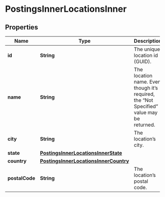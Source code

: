 

# PostingsInnerLocationsInner


## Properties

| Name | Type | Description | Notes |
|------------ | ------------- | ------------- | -------------|
|**id** | **String** | The unique location id (GUID). |  [optional] |
|**name** | **String** | The location name. Even though it’s required, the “Not Specified” value may be returned. |  [optional] |
|**city** | **String** | The location’s city. |  [optional] |
|**state** | [**PostingsInnerLocationsInnerState**](PostingsInnerLocationsInnerState.md) |  |  [optional] |
|**country** | [**PostingsInnerLocationsInnerCountry**](PostingsInnerLocationsInnerCountry.md) |  |  [optional] |
|**postalCode** | **String** | The location’s postal code. |  [optional] |



